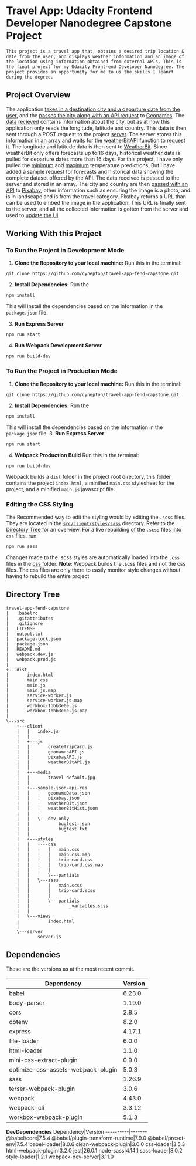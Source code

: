 # Travel App: Udacity Frontend Developer Nanodegree Capstone Project
    This project is a travel app that, obtains a desired trip location & date from the user, and displays weather information and an image of the location using information obtained from external APIs. This is the final project for my Udacity Front-end Developer Nanodegree. The project provides an opportunity for me to us the skills I leanrt during the degree.

## Project Overview
The application [takes in a destination city and a departure date from the user](src\client\views\index.html), and the [passes the city along with an API request](src\client\js\geonamesAPI.js) to [Geonames](http://www.geonames.org/export/web-services.html). 
The [data recieved](src\client\sample-json-api-res\geonameData.json) contains information about the city, but as at now this application only reads the longitude, latitude and country. 
This data is then sent through a POST request to the project [server](src\server\server.js). The server stores this information in an array and waits for the [weatherBitAPI](src\client\js\weatherBitAPI.js) function to request it.
The longitude and latitude data is then sent to [WeatherBit](https://www.weatherbit.io/account/create). Since weatherBit only offers forecasts up to 16 days, historical weather data is pulled for departure dates more than 16 days. 
For this project, I have only pulled the [minimum](src\client\sample-json-api-res\weatherBit.json) and [maximum](src\client\sample-json-api-res\weatherBitHist.json) temperature predictions, But I have added a sample request for forecasts and historical data showing the complete dataset offered by the API.
The data received is passed to the server and stored in an array. 
The city and country are then [passed with an API](src\client\js\pixabayAPI.js) to [Pixabay](https://pixabay.com/api/docs/), other information such as ensuring the image is a photo, and is in landscape and is from the travel category. Pixabay returns a URL than can be used to embed the image in the application.
This URL is finally sent to the server, and all the collected information is gotten from the server and used to [update the UI](src\client\js\createTripCard.js). 

## Working With this Project

### To Run the Project in Development Mode
1. **Clone the Repository to your local machine:** 
Run this in the terminal:
```
git clone https://github.com/cynepton/travel-app-fend-capstone.git
```
2. **Install Dependencies:**
Run the 
```
npm install
```
This will install the dependencies based on the information in the `package.json` file.

3. **Run Express Server**
```
npm run start
```

4. **Run Webpack Development Server**
```
npm run build-dev
```

### To Run the Project in Production Mode
1. **Clone the Repository to your local machine:** 
Run this in the terminal:
```
git clone https://github.com/cynepton/travel-app-fend-capstone.git
```
2. **Install Dependencies:**
Run the 
```
npm install
```
This will install the dependencies based on the information in the `package.json` file.
3. **Run Express Server**
```
npm run start
```

4. **Webpack Production Build**
Run this in the terminal:
```
npm run build-dev
```
Webpack builds a `dist` folder in the project root directory, this folder contains the project `index.html`, a minified `main.css` stylesheet for the project, and a minified `main.js` javascript file. 

### Editing the CSS Styling
The Recommended way to edit the styling would by editing the `.scss` files. They are located in the [`src/client/styles/sass`](src/client/styles/sass) directory.
Refer to the [Directory Tree](#Directory-Tree) for an overview.
For a live rebuilding of the `.scss` files into `css` files, run:
```
npm run sass
```
Changes made to the .scss styles are automatically loaded into the `.css` files in the [css](src/client/styles/css) folder.
**Note**: Webpack builds the .scss files and not the css files. The css files are only there to easily monitor style changes without having to rebuild the entire project

## Directory Tree
```
travel-app-fend-capstone
|   .babelrc
|   .gitattributes
|   .gitignore
|   LICENSE
|   output.txt
|   package-lock.json
|   package.json
|   README.md
|   webpack.dev.js
|   webpack.prod.js
|   
+---dist
|       index.html
|       main.css
|       main.js
|       main.js.map
|       service-worker.js
|       service-worker.js.map
|       workbox-1bbb3e0e.js
|       workbox-1bbb3e0e.js.map
|                     
\---src
    +---client
    |   |   index.js
    |   |   
    |   +---js
    |   |       createTripCard.js
    |   |       geonamesAPI.js
    |   |       pixabayAPI.js
    |   |       weatherBitAPI.js
    |   |       
    |   +---media
    |   |       travel-default.jpg
    |   |       
    |   +---sample-json-api-res
    |   |   |   geonameData.json
    |   |   |   pixabay.json
    |   |   |   weatherBit.json
    |   |   |   weatherBitHist.json
    |   |   |   
    |   |   \---dev-only
    |   |           bugtest.json
    |   |           bugtest.txt
    |   |           
    |   +---styles
    |   |   +---css
    |   |   |   |   main.css
    |   |   |   |   main.css.map
    |   |   |   |   trip-card.css
    |   |   |   |   trip-card.css.map
    |   |   |   |   
    |   |   |   \---partials
    |   |   \---sass
    |   |       |   main.scss
    |   |       |   trip-card.scss
    |   |       |   
    |   |       \---partials
    |   |               _variables.scss
    |   |               
    |   \---views
    |           index.html
    |           
    \---server
            server.js
```

## Dependencies
These are the versions as at the most recent commit.

Dependency|Version
----------|-------
babel     |6.23.0
body-parser|1.19.0
cors|2.8.5
dotenv|8.2.0
express|4.17.1
file-loader|6.0.0
html-loader|1.1.0
mini-css-extract-plugin|0.9.0
optimize-css-assets-webpack-plugin|5.0.3
sass|1.26.9
terser-webpack-plugin|3.0.6
webpack|4.43.0
webpack-cli|3.3.12
workbox-webpack-plugin|5.1.3

**DevDependencies**
Dependency|Version
----------|-------
@babel/core|7.5.4
@babel/plugin-transform-runtime|7.9.0
@babel/preset-env|7.5.4
babel-loader|8.0.6
clean-webpack-plugin|3.0.0
css-loader|3.5.3
html-webpack-plugin|3.2.0
jest|26.0.1
node-sass|4.14.1
sass-loader|8.0.2
style-loader|1.2.1
webpack-dev-server|3.11.0